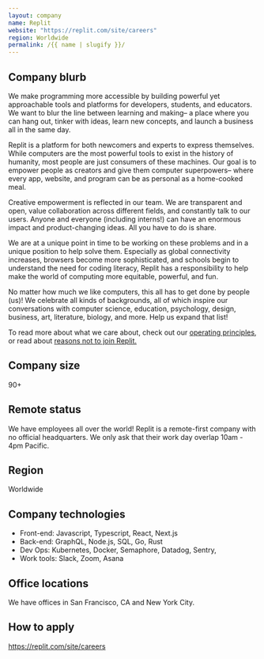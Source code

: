 ```yaml
---
layout: company
name: Replit
website: "https://replit.com/site/careers"
region: Worldwide
permalink: /{{ name | slugify }}/
---
```


## Company blurb

We make programming more accessible by building powerful yet approachable tools and platforms for developers, students, and educators. We want to blur the line between learning and making– a place where you can hang out, tinker with ideas, learn new concepts, and launch a business all in the same day.

Replit is a platform for both newcomers and experts to express themselves. While computers are the most powerful tools to exist in the history of humanity, most people are just consumers of these machines. Our goal is to empower people as creators and give them computer superpowers– where every app, website, and program can be as personal as a home-cooked meal.

Creative empowerment is reflected in our team. We are transparent and open, value collaboration across different fields, and constantly talk to our users. Anyone and everyone (including interns!) can have an enormous impact and product-changing ideas. All you have to do is share.

We are at a unique point in time to be working on these problems and in a unique position to help solve them. Especially as global connectivity increases, browsers become more sophisticated, and schools begin to understand the need for coding literacy, Replit has a responsibility to help make the world of computing more equitable, powerful, and fun.

No matter how much we like computers, this all has to get done by people (us)! We celebrate all kinds of backgrounds, all of which inspire our conversations with computer science, education, psychology, design, business, art, literature, biology, and more. Help us expand that list!

To read more about what we care about, check out our [operating principles](https://blog.replit.com/operating-principles), or read about [reasons not to join Replit.](https://blog.replit.com/reasons-not-to-join-replit)

## Company size

90+

## Remote status

We have employees all over the world! Replit is a remote-first company with no official headquarters. We only ask that their work day overlap 10am - 4pm Pacific.

## Region

Worldwide

## Company technologies

- Front-end: Javascript, Typescript, React, Next.js
- Back-end: GraphQL, Node.js, SQL, Go, Rust
- Dev Ops: Kubernetes, Docker, Semaphore, Datadog, Sentry,
- Work tools: Slack, Zoom, Asana

## Office locations

We have offices in San Francisco, CA and New York City.

## How to apply
https://replit.com/site/careers
